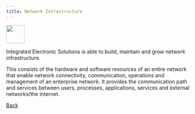 ```yaml
---
title: Network Intrastructure
---
```


<img src="{{ site.baseurl }}/images/Networkinfra.png" height="50" width="50">

Integrated Electronic Solutions is able to build, maintain and grow network infrastructure. 

This consists of the hardware and software resources of an entire network that enable network connectivity, communication, operations and management of an enterprise network. It provides the communication path and services between users, processes, applications, services and external networks/the internet.

<a href="{{ site.baseurl }}/services">Back</a>